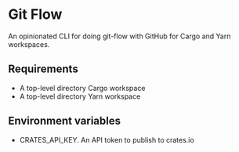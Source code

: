 # Git Flow

An opinionated CLI for doing git-flow with GitHub for Cargo and Yarn workspaces.

## Requirements

- A top-level directory Cargo workspace
- A top-level directory Yarn workspace

## Environment variables

- CRATES_API_KEY. An API token to publish to crates.io
